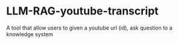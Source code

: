 # LLM-RAG-youtube-transcript
A tool that allow users to given a youtube url (id), ask question to a knowledge system
